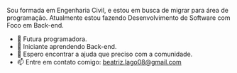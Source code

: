 Sou formada em Engenharia Civil, e estou em busca de migrar para área de programação. Atualmente estou fazendo Desenvolvimento de Software com Foco em Back-end.

- 👀 Futura programadora.
- 🌱 Iniciante aprendendo Back-end.
- 💞️ Espero encontrar a ajuda que preciso com a comunidade.
- 📫 Entre em contato comigo: beatriz.lago08@gmail.com



